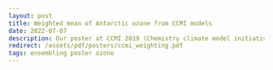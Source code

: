 ```yaml
---
layout: post
title: Weighted mean of Antarctic ozone from CCMI models
date: 2022-07-07
description: Our poster at CCMI 2019 (Chemistry climate model initiative)
redirect: /assets/pdf/posters/ccmi_weighting.pdf
tags: ensembling poster ozone
---
```

